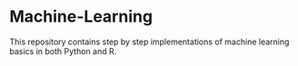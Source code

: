 # Machine-Learning

This repository contains step by step implementations of machine learning basics in both Python and R.
